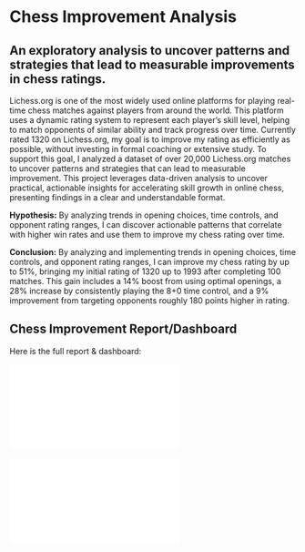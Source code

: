 # Chess Improvement Analysis
## An exploratory analysis to uncover patterns and strategies that lead to measurable improvements in chess ratings.
Lichess.org is one of the most widely used online platforms for playing real-time chess matches against players from around the world. This platform uses a dynamic rating system to represent each player’s skill level, helping to match opponents of similar ability and track progress over time. Currently rated 1320 on Lichess.org, my goal is to improve my rating as efficiently as possible, without investing in formal coaching or extensive study. To support this goal, I analyzed a dataset of over 20,000 Lichess.org matches to uncover patterns and strategies that can lead to measurable improvement. This project leverages data-driven analysis to uncover practical, actionable insights for accelerating skill growth in online chess, presenting findings in a clear and understandable format.

**Hypothesis:**
By analyzing trends in opening choices, time controls, and opponent rating ranges, I can discover actionable patterns that correlate with higher win rates and use them to improve my chess rating over time.

**Conclusion:**
By analyzing and implementing trends in opening choices, time controls, and opponent rating ranges, I can improve my chess rating by up to 51%, bringing my initial rating of 1320 up to 1993 after completing 100 matches. This gain includes a 14% boost from using optimal openings, a 28% increase by consistently playing the 8+0 time control, and a 9% improvement from targeting opponents roughly 180 points higher in rating.

## Chess Improvement Report/Dashboard

Here is the full report & dashboard:

![Chess Improvement Report](Chess_Improvement_Report.pdf)

![Chess Improvement Dashboard](Chess_Improvement_Dashboard.pdf)
